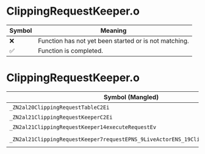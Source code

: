# ClippingRequestKeeper.o
| Symbol | Meaning 
| ------------- | ------------- 
| :x: | Function has not yet been started or is not matching. 
| :white_check_mark: | Function is completed. 


# ClippingRequestKeeper.o
| Symbol (Mangled) | Symbol (Demangled) | Decompiled? |
| ------------- |  ------------- | ------------- |
| `_ZN2al20ClippingRequestTableC2Ei` | `al::ClippingRequestTable::ClippingRequestTable(int)` | :x: |
| `_ZN2al21ClippingRequestKeeperC2Ei` | `al::ClippingRequestKeeper::ClippingRequestKeeper(int)` | :x: |
| `_ZN2al21ClippingRequestKeeper14executeRequestEv` | `al::ClippingRequestKeeper::executeRequest(void)` | :x: |
| `_ZN2al21ClippingRequestKeeper7requestEPNS_9LiveActorENS_19ClippingRequestTypeE` | `al::ClippingRequestKeeper::request(al::LiveActor *,al::ClippingRequestType)` | :x: |
